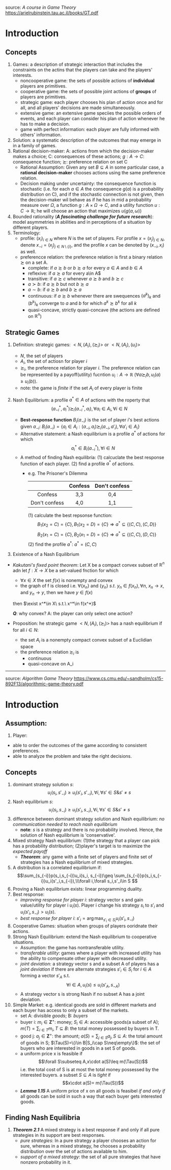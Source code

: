 source: *A course in Game Theory* https://arielrubinstein.tau.ac.il/books/GT.pdf
# Introduction

## Concepts
1. Games: a description of strategic interaction that includes the constraints on the actins that the players can take and the players' interests.
    - noncooperative game: the sets of possible actions of **individual** players are primitives.
    - cooperative game: the sets of possible joint actions of **groups** of players are primitives.
    - strategic game: each player chooses his plan of action once and for all, and all players' decisions are made simultaneously.
    - extensive game: an extensive game speciies the possible orders of events, and each player can consider his plan of action whenever he has to make a decision.
    - game with perfect information: each player are fully informed with others' information.
2. Solution: a systematic description of the outcomes that may emerge in in a family of games.
3. Rational decision-maker: A: actions from which the decision-maker makes a choice; C: consequences of these actions; $g:A\rightarrow C$: consequence function; $\succsim$: preference relation on set C
    - Rational Assumption: Given any set $B\subseteq A$ in some particular case, a **rational decision-maker** chooses actions using the same preference relation.
    - Decision making under uncertainty: the consequence function is stochastic (i.e. for each $a\in A$ the consequence $g(a)$ is a probability distribution on C), and if the stochastic connection is not given, then the decision-maker wil behave as if he has in mid a probability measure over $\Omega$, a function $g:A\times \Omega \rightarrow C$, and a utility function $u:C\rightarrow \mathbb{R}$; he will choose an action that maximizes $u(g(a,\omega))$
4. Bounded rationality (***A fascinating challenge for future research***): model asymmetries in abilities and in perceptions of a situation by different players.
5. Terminology:
    - profile: $(x_i)_{i\in N}$ where $N$ is the set of players. For profile $x=(x_j)_{j\in N}$, denote $x_{-i}=(x_j)_{j\in N\setminus\{i\}}$, and the profile $x$ can be denoted by $(x_{-i},x_i)$ as well.
    - preferencce relation: the preference relation is first a binary relation $\succsim$ on a set A.
        - complete: if $a\succsim b$ or $b\succsim a$ for every $a\in A$ and $b\in A$
        - reflexive: if $a\succsim a$ for every a\in A$
        - transitive: if $a\succsim c$ whenever $a\succsim b$ and $b\succsim c$
        - $a\succ b$: if $a\succsim b$ but not $b\succsim a$
        - $a\sim b$: if $a\succsim b$ and $b\succsim a$
        - continuous: if $a\succsim b$ whenever there are swequences $(a^k)_k$ and $(b^k)_k$ converge to $a$ and $b$ for which $a^k\succsim b^k$ for all $k$
        - quasi-concave, strictly quasi-concave (the actions are defined on $\mathbb{R}^n$)

## Strategic Games

1. Definition: strategic games: $<N,(A_i),(\succsim_i)>$ or $<N,(A_i),(u_i)>$
    - $N$, the set of players
    - $A_i$, the set of actiosn for player $i$
    - $\succsim_i$, the preference relation for player $i$. The preference relation can be represented by a payoff(utility) fucntion
    $u_i:A\rightarrow \mathbb{R}$ ($\forall a\succsim _i b, u_i(a)\geq u_i(b)$).
    - note: the game is *finite* if the set $A_i$ of every player is finite

2. Nash Equilibrium: a profile $a^*\in A$ of actions with the roperty that
    $$(a^*_{-i},a^*_i)\succsim_i(a^*_{-i},a_i),\forall a_i\in A_i,\forall i\in N $$
    - **Best-response function** $B_i(a_{-i})$ is the set of player $i$'s best actions given $a_{-i}$: $B_i(a_{-i})=\{a_i\in A_i:(a_{-i},a_i)\succsim_i(a_{-i},a'_i),\forall a'_i\in A_i\}$
    - Alternative statement: a Nash equilibrium is a profile $a^*$ of actions for which
    $$a^*_i\in B_i(a^*_{-i}),\forall i\in N $$
    - A method of finding Nash equilibria: (1) calcuclate the best response function of each player. (2) find a profile $a^*$ of actions.
        - e.g. The Prisoner's Dilemma

            |       |Confess|Don't confess|
            |:---:|:---:|:---:|
            |Confess|3,3|0,4|
            |Don't confess|4,0|1,1|

            (1) calculate the best repsonse function:
            $$B_1(x_2=C)=\{C\}, B_1(x_2=D)=\{C\} \Longrightarrow a^*\subseteq \{(C,C),(C,D)\}$$
            $$B_2(x_1=C)=\{C\}, B_2(x_1=D)=\{C\} \Longrightarrow a^*\subseteq \{(C,C),(D,C)\}$$
            (2) find the profile $a^*$: $a^*=(C,C)$


3. Existence of a Nash Equilibrium
- *Kakutani's fixed point theorem*: Let X be a compact convex subset of $\mathbb{R}^n$ adn let $f:X\rightarrow X$ be a set-valued fnction for which
    - $\forall x\in X$ the set $f(x)$ is nonempty and convex
    - the graph of f is closed i.e. $\forall \{x_n\}\text{ and }\{y_n\}\ s.t.\ y_n\in f(x_n),\forall n,\ x_n\rightarrow x, \text{ and } y_n\rightarrow y,\ \text{then we have }y\in f(x)$

    then $\exist x^*\in X\ s.t.\ x^*\in f(x^*)$

    ***Q***: why convex? A: the player can only select one action?

- Proposition: he strategic game $<N,(A_i),(\succsim_i)>$ has a nash equilibrium if for all $i\in N$:
    - the set $A_i$ is a nonempty compact convex subset of a Euclidian space
    - the preference relation $\succsim_i$ is
        - continuous
        - quasi-concave on A_i




--------------------------------------------------------------------------------------------------------
source: *Algorithm Game Theory* https://www.cs.cmu.edu/~sandholm/cs15-892F13/algorithmic-game-theory.pdf
# Introduction

## Assumption:
1. Player:
- able to order the outcomes of the game according to consistent preferences.
- able to analyze the problem and take the right decisions.

## Concepts
1. dominant strategy solution $s$:
$$u_i(s_i, s'_{-i})\geq u_i(s'_i,s'_{-i}),\forall i,\forall s'\in S\& s'\neq s $$
2. Nash equilibrium $s$:
$$u_i(s_i, s_{-i})\geq u_i(s'_i,s_{-i}),\forall i,\forall s'\in S\& s'\neq s $$
3. difference between dominant strategy solution and Nash equilibrium: *no communication needed to reach nash equilibrium*
    - **note**: $s$ is a strategy and there is no probability involved. Hence, the solution of Nash equilibrium is 'conservative'.
4. Mixed strategy Nash equilibrium: (1)the strategy that a player can pick has a probability distribution; (2)player's target is to maximize the *expected payoff*
    - ***Theorem***: any game with a finite set of players and finite set of strategies has a Nash equilibrium of mixed strategies.
5. A distribution is a correlated equilibrium if:
    $$\sum_{s_{-i}}p(s_i,s_{-i})u_i(s_i, s_{-i})\geq \sum_{s_{-i}}p(s_i,s_{-i})u_i(s'_i,s_{-i}),\\\forall i,\forall s_i,s'_i\in S $$
6. Proving a Nash equilibrium exists: linear programming duality.
7. Best response:
    - *improving response for player i*: strategy vector s and gain value/utility for player i $u_i(s)$. Player i change his strategy $s_i$ to $s'_i$ and $u_i(s'_i,s_{-i})>u_i(s)$.
    - *best response for player i*: $s'_i=\arg\max_{s'_i\in S_i} u_i(s'_i,s_{-i})$
8. Cooperative Games: situation when groups of players ooridnate their actions.
9. Strong Nash Equilibrium: extend the Nash equilibrium to cooperative situations.
    - Assumption: the game has nontransferable utility.
    - *transferable utility*: games where a player with increased utility has the ability to compensate other player with decreased utility.
    - *joint deviation*: a strategy vector s and a subset A of players has a *joint deviation* if there are alternate strategies $s'_i\in S_i$ for $i\in A$ forming a vector $s'_A$ s.t. $$\forall i\in A, u_i(s)\leq u_i(s'_A,s_{-A})$$
    - A strategy vector s is strong Nash if no subset A has a joint deviation.
10. Simple Market: e.g. identical goods are sold in different markets and each buyer has access to only a subset of the markets.
    - set A: divisible *goods*; B: *buyers*
    - buyer i: $m_i\in \mathbf{Z}^+$: money; $S_i\in A$: accessible goods(a subset of A); $m(T)=\sum_{i\in T}m_i, T\subseteq B$: the total money possessed by buyers in T.
    - good j: $a_j\in \mathbf{Z}^+$: the amount; $a(S)=\sum_{j\in S}a_j, S\subseteq A$: the total amount of goods in S; $\Tau(S)=\{i\in B|S_i\cap S\neq\empty\}$: the set of buyers who are interested in goods in a set S of goods.
    - a uniform price x is feasible if $$\forall S\subseteq A,x\cdot a(S)\leq m(\Tau(S))$$ i.e. the total cost of S is at most the total money possessed by the interested buyers. a subset $S\subseteq A$ is *tight* if $$x\cdot a(S)= m(\Tau(S))$$
    - ***Lemma 1.15*** A uniform price of x on all goods is feasibel *if and only if* all goods can be sold in such a way that each buyer gets interested goods.

## Finding Nash Equilibria
1. ***Theorem 2.1*** A mixed strategy is a best response if and only if all pure strategies in its support are best responses.
    - *pure strategies*: In a pure strategy a player chooses an action for sure, whereas in a mixed strategy, he chooses a probability distribution over the set of actions available to him.
    - *support of a mixed strategy*: the set of all pure strategies that have nonzero probability in it.